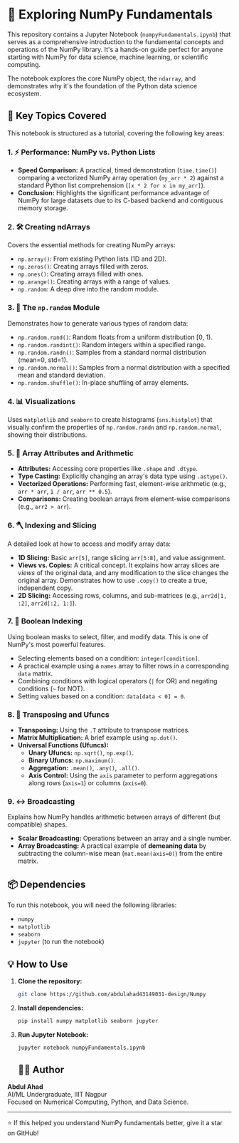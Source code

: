 # 🔢 Exploring NumPy Fundamentals

This repository contains a Jupyter Notebook (`numpyFundamentals.ipynb`) that serves as a comprehensive introduction to the fundamental concepts and operations of the NumPy library. It's a hands-on guide perfect for anyone starting with NumPy for data science, machine learning, or scientific computing.

The notebook explores the core NumPy object, the `ndarray`, and demonstrates why it's the foundation of the Python data science ecosystem.

## 🚀 Key Topics Covered

This notebook is structured as a tutorial, covering the following key areas:

### 1. ⚡ Performance: NumPy vs. Python Lists

* **Speed Comparison:** A practical, timed demonstration (`time.time()`) comparing a vectorized NumPy array operation (`my_arr * 2`) against a standard Python list comprehension (`[x * 2 for x in my_arr]`).
* **Conclusion:** Highlights the significant performance advantage of NumPy for large datasets due to its C-based backend and contiguous memory storage.

### 2. 🛠️ Creating ndArrays

Covers the essential methods for creating NumPy arrays:
* `np.array()`: From existing Python lists (1D and 2D).
* `np.zeros()`: Creating arrays filled with zeros.
* `np.ones()`: Creating arrays filled with ones.
* `np.arange()`: Creating arrays with a range of values.
* `np.random`: A deep dive into the random module.

### 3. 🎲 The `np.random` Module

Demonstrates how to generate various types of random data:
* `np.random.rand()`: Random floats from a uniform distribution [0, 1).
* `np.random.randint()`: Random integers within a specified range.
* `np.random.randn()`: Samples from a standard normal distribution (mean=0, std=1).
* `np.random.normal()`: Samples from a normal distribution with a specified mean and standard deviation.
* `np.random.shuffle()`: In-place shuffling of array elements.

### 4. 📊 Visualizations

Uses `matplotlib` and `seaborn` to create histograms (`sns.histplot`) that visually confirm the properties of `np.random.randn` and `np.random.normal`, showing their distributions.

### 5. 🧮 Array Attributes and Arithmetic

* **Attributes:** Accessing core properties like `.shape` and `.dtype`.
* **Type Casting:** Explicitly changing an array's data type using `.astype()`.
* **Vectorized Operations:** Performing fast, element-wise arithmetic (e.g., `arr * arr`, `1 / arr`, `arr ** 0.5`).
* **Comparisons:** Creating boolean arrays from element-wise comparisons (e.g., `arr2 > arr`).

### 6. 🪓 Indexing and Slicing

A detailed look at how to access and modify array data:
* **1D Slicing:** Basic `arr[5]`, range slicing `arr[5:8]`, and value assignment.
* **Views vs. Copies:** A critical concept. It explains how array slices are *views* of the original data, and any modification to the slice changes the original array. Demonstrates how to use `.copy()` to create a true, independent copy.
* **2D Slicing:** Accessing rows, columns, and sub-matrices (e.g., `arr2d[1, :2]`, `arr2d[:2, 1:]`).

### 7. 💭 Boolean Indexing

Using boolean masks to select, filter, and modify data. This is one of NumPy's most powerful features.
* Selecting elements based on a condition: `integer[condition]`.
* A practical example using a `names` array to filter rows in a corresponding `data` matrix.
* Combining conditions with logical operators (`|` for OR) and negating conditions (`~` for NOT).
* Setting values based on a condition: `data[data < 0] = 0`.

### 8. 🔄 Transposing and Ufuncs

* **Transposing:** Using the `.T` attribute to transpose matrices.
* **Matrix Multiplication:** A brief example using `np.dot()`.
* **Universal Functions (Ufuncs):**
    * **Unary Ufuncs:** `np.sqrt()`, `np.exp()`.
    * **Binary Ufuncs:** `np.maximum()`.
    * **Aggregation:** `.mean()`, `.any()`, `.all()`.
    * **Axis Control:** Using the `axis` parameter to perform aggregations along rows (`axis=1`) or columns (`axis=0`).

### 9. ↔️ Broadcasting

Explains how NumPy handles arithmetic between arrays of different (but compatible) shapes.
* **Scalar Broadcasting:** Operations between an array and a single number.
* **Array Broadcasting:** A practical example of **demeaning data** by subtracting the column-wise mean (`mat.mean(axis=0)`) from the entire matrix.

## 📦 Dependencies

To run this notebook, you will need the following libraries:
* `numpy`
* `matplotlib`
* `seaborn`
* `jupyter` (to run the notebook)

## 💡 How to Use

1.  **Clone the repository:**
    ```bash
    git clone https://github.com/abdulahad43149031-design/Numpy
    ```

2.  **Install dependencies:**
    ```bash
    pip install numpy matplotlib seaborn jupyter
    ```

3.  **Run Jupyter Notebook:**
    ```bash
    jupyter notebook numpyFundamentals.ipynb
    ```

    ## 👨‍💻 Author  

**Abdul Ahad**  
AI/ML Undergraduate, IIIT Nagpur  
Focused on Numerical Computing, Python, and Data Science.  

---

⭐ If this helped you understand NumPy fundamentals better, give it a star on GitHub!
